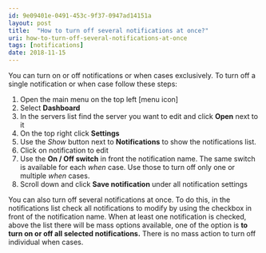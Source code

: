 ```yaml
---
id: 9e09401e-0491-453c-9f37-0947ad14151a
layout: post
title:  "How to turn off several notifications at once?"
uri: how-to-turn-off-several-notifications-at-once
tags: [notifications]
date: 2018-11-15
---
```


You can turn on or off <wiki>notifications</wiki> or when cases exclusively. To turn off a single <wiki>notification</wiki> or when case follow these steps:

<!-- more -->

1.  Open the main menu on the top left \[menu icon\]
2.  Select **Dashboard**
3.  In the servers list find the server you want to edit and click **Open** next to it
4.  On the top right click **Settings**
5.  Use the _Show_ button next to **Notifications** to show the <wiki>notifications</wiki> list.
6.  Click on notification to edit
7.  Use the **On / Off switch** in front the <wiki>notification</wiki> name. The same switch is available for each _when_ case. Use those to turn off only one or multiple _when_ cases.
8.  Scroll down and click **Save notification** under all <wiki>notification</wiki> settings

You can also turn off several <wiki>notifications</wiki> at once. To do this, in the <wiki>notifications</wiki> list check all <wiki>notifications</wiki> to modify by using the checkbox in front of the <wiki>notification</wiki> name. When at least one <wiki>notification</wiki> is checked, above the list there will be mass options available, one of the option is **to turn on or off all selected <wiki>notifications</wiki>.** There is no mass action to turn off individual when cases.